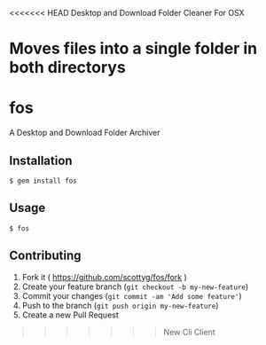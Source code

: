 <<<<<<< HEAD
Desktop and Download Folder Cleaner For OSX

Moves files into a single folder in both directorys
=======
# fos

A Desktop and Download Folder Archiver

## Installation

    $ gem install fos

## Usage

    $ fos

## Contributing

1. Fork it ( https://github.com/scottyg/fos/fork )
2. Create your feature branch (`git checkout -b my-new-feature`)
3. Commit your changes (`git commit -am 'Add some feature'`)
4. Push to the branch (`git push origin my-new-feature`)
5. Create a new Pull Request
>>>>>>> New Cli Client
